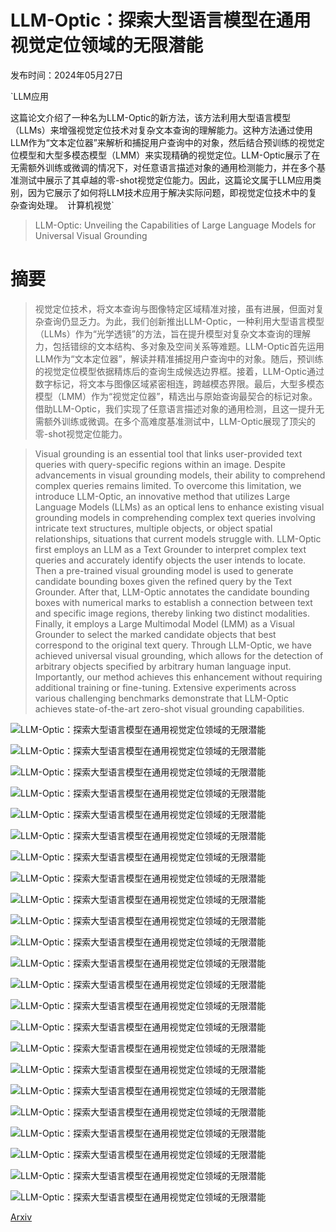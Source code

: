 # LLM-Optic：探索大型语言模型在通用视觉定位领域的无限潜能

发布时间：2024年05月27日

`LLM应用

这篇论文介绍了一种名为LLM-Optic的新方法，该方法利用大型语言模型（LLMs）来增强视觉定位技术对复杂文本查询的理解能力。这种方法通过使用LLM作为“文本定位器”来解析和捕捉用户查询中的对象，然后结合预训练的视觉定位模型和大型多模态模型（LMM）来实现精确的视觉定位。LLM-Optic展示了在无需额外训练或微调的情况下，对任意语言描述对象的通用检测能力，并在多个基准测试中展示了其卓越的零-shot视觉定位能力。因此，这篇论文属于LLM应用类别，因为它展示了如何将LLM技术应用于解决实际问题，即视觉定位技术中的复杂查询处理。` `计算机视觉`

> LLM-Optic: Unveiling the Capabilities of Large Language Models for Universal Visual Grounding

# 摘要

> 视觉定位技术，将文本查询与图像特定区域精准对接，虽有进展，但面对复杂查询仍显乏力。为此，我们创新推出LLM-Optic，一种利用大型语言模型（LLMs）作为“光学透镜”的方法，旨在提升模型对复杂文本查询的理解力，包括错综的文本结构、多对象及空间关系等难题。LLM-Optic首先运用LLM作为“文本定位器”，解读并精准捕捉用户查询中的对象。随后，预训练的视觉定位模型依据精炼后的查询生成候选边界框。接着，LLM-Optic通过数字标记，将文本与图像区域紧密相连，跨越模态界限。最后，大型多模态模型（LMM）作为“视觉定位器”，精选出与原始查询最契合的标记对象。借助LLM-Optic，我们实现了任意语言描述对象的通用检测，且这一提升无需额外训练或微调。在多个高难度基准测试中，LLM-Optic展现了顶尖的零-shot视觉定位能力。

> Visual grounding is an essential tool that links user-provided text queries with query-specific regions within an image. Despite advancements in visual grounding models, their ability to comprehend complex queries remains limited. To overcome this limitation, we introduce LLM-Optic, an innovative method that utilizes Large Language Models (LLMs) as an optical lens to enhance existing visual grounding models in comprehending complex text queries involving intricate text structures, multiple objects, or object spatial relationships, situations that current models struggle with. LLM-Optic first employs an LLM as a Text Grounder to interpret complex text queries and accurately identify objects the user intends to locate. Then a pre-trained visual grounding model is used to generate candidate bounding boxes given the refined query by the Text Grounder. After that, LLM-Optic annotates the candidate bounding boxes with numerical marks to establish a connection between text and specific image regions, thereby linking two distinct modalities. Finally, it employs a Large Multimodal Model (LMM) as a Visual Grounder to select the marked candidate objects that best correspond to the original text query. Through LLM-Optic, we have achieved universal visual grounding, which allows for the detection of arbitrary objects specified by arbitrary human language input. Importantly, our method achieves this enhancement without requiring additional training or fine-tuning. Extensive experiments across various challenging benchmarks demonstrate that LLM-Optic achieves state-of-the-art zero-shot visual grounding capabilities.

![LLM-Optic：探索大型语言模型在通用视觉定位领域的无限潜能](../../../paper_images/2405.17104/x1.png)

![LLM-Optic：探索大型语言模型在通用视觉定位领域的无限潜能](../../../paper_images/2405.17104/x2.png)

![LLM-Optic：探索大型语言模型在通用视觉定位领域的无限潜能](../../../paper_images/2405.17104/original.jpg)

![LLM-Optic：探索大型语言模型在通用视觉定位领域的无限潜能](../../../paper_images/2405.17104/anno.jpg)

![LLM-Optic：探索大型语言模型在通用视觉定位领域的无限潜能](../../../paper_images/2405.17104/big_mark.jpg)

![LLM-Optic：探索大型语言模型在通用视觉定位领域的无限潜能](../../../paper_images/2405.17104/big_mark.jpg)

![LLM-Optic：探索大型语言模型在通用视觉定位领域的无限潜能](../../../paper_images/2405.17104/helicopter_big.jpg)

![LLM-Optic：探索大型语言模型在通用视觉定位领域的无限潜能](../../../paper_images/2405.17104/dogs_big.jpg)

![LLM-Optic：探索大型语言模型在通用视觉定位领域的无限潜能](../../../paper_images/2405.17104/x3.png)

![LLM-Optic：探索大型语言模型在通用视觉定位领域的无限潜能](../../../paper_images/2405.17104/agiraffegiraffes1.jpg)

![LLM-Optic：探索大型语言模型在通用视觉定位领域的无限潜能](../../../paper_images/2405.17104/agiraffegiraffes.jpg)

![LLM-Optic：探索大型语言模型在通用视觉定位领域的无限潜能](../../../paper_images/2405.17104/ahorse.jpg)

![LLM-Optic：探索大型语言模型在通用视觉定位领域的无限潜能](../../../paper_images/2405.17104/ahorse_optic.jpg)

![LLM-Optic：探索大型语言模型在通用视觉定位领域的无限潜能](../../../paper_images/2405.17104/aglass.jpg)

![LLM-Optic：探索大型语言模型在通用视觉定位领域的无限潜能](../../../paper_images/2405.17104/aglass_optic.jpg)

![LLM-Optic：探索大型语言模型在通用视觉定位领域的无限潜能](../../../paper_images/2405.17104/astroller1.jpg)

![LLM-Optic：探索大型语言模型在通用视觉定位领域的无限潜能](../../../paper_images/2405.17104/astroller.jpg)

![LLM-Optic：探索大型语言模型在通用视觉定位领域的无限潜能](../../../paper_images/2405.17104/aglasses1.jpg)

![LLM-Optic：探索大型语言模型在通用视觉定位领域的无限潜能](../../../paper_images/2405.17104/aglasses.jpg)

![LLM-Optic：探索大型语言模型在通用视觉定位领域的无限潜能](../../../paper_images/2405.17104/farjet1.jpg)

![LLM-Optic：探索大型语言模型在通用视觉定位领域的无限潜能](../../../paper_images/2405.17104/farjet.jpg)

![LLM-Optic：探索大型语言模型在通用视觉定位领域的无限潜能](../../../paper_images/2405.17104/theright1.jpg)

![LLM-Optic：探索大型语言模型在通用视觉定位领域的无限潜能](../../../paper_images/2405.17104/theright.jpg)

[Arxiv](https://arxiv.org/abs/2405.17104)